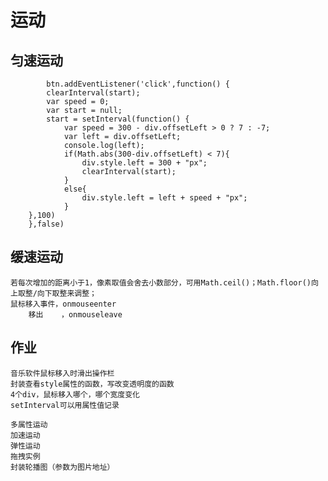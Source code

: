 

# 运动

## 匀速运动
            btn.addEventListener('click',function() {
            clearInterval(start);
            var speed = 0;
            var start = null;
            start = setInterval(function() {
                var speed = 300 - div.offsetLeft > 0 ? 7 : -7;
                var left = div.offsetLeft;
                console.log(left);
                if(Math.abs(300-div.offsetLeft) < 7){
                    div.style.left = 300 + "px";
                    clearInterval(start);
                }
                else{
                    div.style.left = left + speed + "px";
                }
        },100)
        },false)

## 缓速运动
    若每次增加的距离小于1，像素取值会舍去小数部分，可用Math.ceil()；Math.floor()向上取整/向下取整来调整；
    鼠标移入事件，onmouseenter
        移出    ，onmouseleave





## 作业
    音乐软件鼠标移入时滑出操作栏
    封装查看style属性的函数，写改变透明度的函数
    4个div，鼠标移入哪个，哪个宽度变化
    setInterval可以用属性值记录

<!-- 尽量用对象写 -->
    多属性运动
    加速运动
    弹性运动
    拖拽实例
    封装轮播图（参数为图片地址）